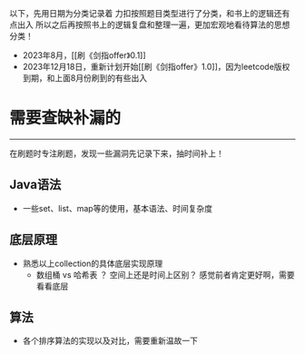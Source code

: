 以下，先用日期为分类记录着
力扣按照题目类型进行了分类，和书上的逻辑还有点出入
所以之后再按照书上的逻辑复盘和整理一遍，更加宏观地看待算法的思想分类！

- 2023年8月，[[刷《剑指offer》0.1]]
- 2023年12月18日，重新计划开始[[刷《剑指offer》1.0]]，因为leetcode版权到期，和上面8月份刷到的有些出入
# 需要查缺补漏的
----
在刷题时专注刷题，发现一些漏洞先记录下来，抽时间补上！
## Java语法
- 一些set、list、map等的使用，基本语法、时间复杂度

## 底层原理
- 熟悉以上collection的具体底层实现原理
	- 数组桶 vs 哈希表 ？ 空间上还是时间上区别？ 感觉前者肯定更好啊，需要看看底层

## 算法
- 各个排序算法的实现以及对比，需要重新温故一下

